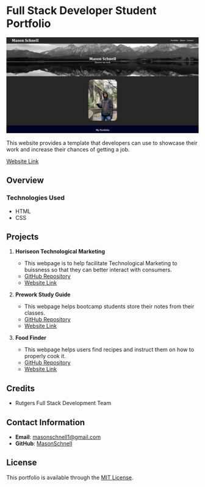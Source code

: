 # Full Stack Developer Student Portfolio

![Screenshot of Website](css/images/README_Screenshot.png)

This website provides a template that developers can use to showcase their work and increase their chances of getting a job.

[Website Link](https://masonschnell.github.io/professional-portfolio/)

## Overview

### Technologies Used

-   HTML
-   CSS

## Projects

1. **Horiseon Technological Marketing**

    - This webpage is to help facilitate Technological Marketing to buissness so that they can better interact with consumers.
    - [GitHub Repository](https://github.com/MasonSchnell/horiseon-challenge)
    - [Website Link](https://masonschnell.github.io/horiseon-challenge/)

2. **Prework Study Guide**

    - This webpage helps bootcamp students store their notes from their classes.
    - [GitHub Repository](https://github.com/MasonSchnell/prework-study-guide)
    - [Website Link](https://masonschnell.github.io/prework-study-guide/)

3. **Food Finder**
    - This webpage helps users find recipes and instruct them on how to properly cook it.
    - [GitHub Repository](https://github.com/sharktank3800/recipe_finder)
    - [Website Link](https://sharktank3800.github.io/recipe_finder/)

## Credits

-   Rutgers Full Stack Development Team

## Contact Information

-   **Email**: masonschnell1@gmail.com
-   **GitHub**: [MasonSchnell](https://github.com/MasonSchnell)

## License

This portfolio is available through the [MIT License](LICENSE).
